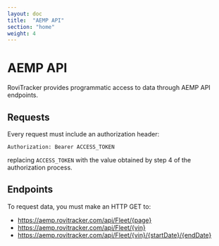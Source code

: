 ```yaml
---
layout: doc
title:  "AEMP API"
section: "home"
weight: 4
---
```


# AEMP API

RoviTracker provides programmatic access to data through AEMP API endpoints.

## Requests

Every request must include an authorization header:

`Authorization: Bearer ACCESS_TOKEN`

replacing `ACCESS_TOKEN` with the value obtained by step 4 of the authorization process.

## Endpoints

To request data, you must make an HTTP GET to: 

- https://aemp.rovitracker.com/api/Fleet/{page}
- https://aemp.rovitracker.com/api/Fleet/{vin}
- https://aemp.rovitracker.com/api/Fleet/{vin}/{startDate}/{endDate}


